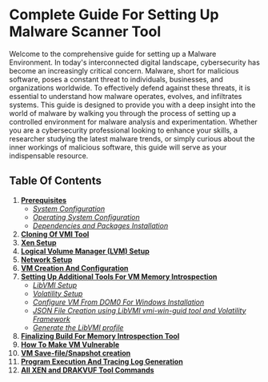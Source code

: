 # Complete Guide For Setting Up Malware Scanner Tool

Welcome to the comprehensive guide for setting up a Malware Environment. In today's interconnected digital landscape, cybersecurity has become an increasingly critical concern. Malware, short for malicious software, poses a constant threat to individuals, businesses, and organizations worldwide. To effectively defend against these threats, it is essential to understand how malware operates, evolves, and infiltrates systems. This guide is designed to provide you with a deep insight into the world of malware by walking you through the process of setting up a controlled environment for malware analysis and experimentation. Whether you are a cybersecurity professional looking to enhance your skills, a researcher studying the latest malware trends, or simply curious about the inner workings of malicious software, this guide will serve as your indispensable resource.


## Table Of Contents
1. **[Prerequisites](https://github.com/acsr-du/drakvuf-setup/blob/mohitbhatt-du-patch-1/Installation_instructions/SystemAnalysisEnvironment.md#prerequisites)**
    - *[System Configuration](https://github.com/acsr-du/drakvuf-setup/blob/mohitbhatt-du-patch-1/Installation_instructions/SystemAnalysisEnvironment.md#system-configuration)*
    - *[Operating System Configuration](https://github.com/acsr-du/drakvuf-setup/blob/main/Installation_instructions/SystemAnalysisEnvironment.md#operating-system-configuration)*
    - *[Dependencies and Packages Installation](https://github.com/acsr-du/drakvuf-setup/blob/main/Installation_instructions/SystemAnalysisEnvironment.md#dependencies-and-packages-installation)*
2. **[Cloning Of VMI Tool](https://github.com/acsr-du/drakvuf-setup/blob/main/Installation_instructions/SystemAnalysisEnvironment.md#cloning-of-vmi-tool)**
3. **[Xen Setup](https://github.com/acsr-du/drakvuf-setup/blob/main/Installation_instructions/SystemAnalysisEnvironment.md#xen-setup)**
4. **[Logical Volume Manager (LVM) Setup](https://github.com/acsr-du/drakvuf-setup/blob/main/Installation_instructions/SystemAnalysisEnvironment.md#logical-volume-manager-lvm-setup)**
5. **[Network Setup](https://github.com/acsr-du/drakvuf-setup/blob/main/Installation_instructions/SystemAnalysisEnvironment.md#network-setup)**
6. **[VM Creation And Configuration](https://github.com/acsr-du/drakvuf-setup/blob/main/Installation_instructions/SystemAnalysisEnvironment.md#vm-creation-and-configuration)**
7. **[Setting Up Additional Tools For VM Memory Introspection](https://github.com/acsr-du/drakvuf-setup/blob/main/Installation_instructions/SystemAnalysisEnvironment.md#setting-up-additional-tools-for-vm-memory-introspection)**
    - *[LibVMI Setup](https://github.com/acsr-du/drakvuf-setup/blob/main/Installation_instructions/SystemAnalysisEnvironment.md#libvmi-setup)*
    - *[Volatility Setup](https://github.com/acsr-du/drakvuf-setup/blob/main/Installation_instructions/SystemAnalysisEnvironment.md#volatility-setup)*
    - *[Configure VM From DOM0 For Windows Installation](https://github.com/acsr-du/drakvuf-setup/blob/main/Installation_instructions/SystemAnalysisEnvironment.md#configure-vm-from-dom0-for-windows-installation)*
    - *[JSON File Creation using LibVMI vmi-win-guid tool and Volatility Framework](https://github.com/acsr-du/drakvuf-setup/blob/main/Installation_instructions/SystemAnalysisEnvironment.md#json-file-creation-using-libvmi-vmi-win-guid-tool-and-volatility-framework)*
    - *[Generate the LibVMI profile](https://github.com/acsr-du/drakvuf-setup/blob/main/Installation_instructions/SystemAnalysisEnvironment.md#generate-the-libvmi-profile)*
8. **[Finalizing Build For Memory Introspection Tool](https://github.com/acsr-du/drakvuf-setup/blob/main/Installation_instructions/SystemAnalysisEnvironment.md#finalizing-build-for-memory-introspection-tool)**
9. **[How To Make VM Vulnerable](https://github.com/acsr-du/drakvuf-setup/blob/main/Installation_instructions/SystemAnalysisEnvironment.md#how-to-make-vm-vulnerable)**
10. **[VM Save-file/Snapshot creation](https://github.com/acsr-du/drakvuf-setup/blob/main/Installation_instructions/SystemAnalysisEnvironment.md#vm-save-filesnapshot-creation)**
11. **[Program Execution And Tracing Log Generation](https://github.com/acsr-du/drakvuf-setup/blob/main/Installation_instructions/SystemAnalysisEnvironment.md#program-execution-and-tracing-log-generation)**
12. **[All XEN and DRAKVUF Tool Commands](https://github.com/acsr-du/drakvuf-setup/blob/main/Installation_instructions/SystemAnalysisEnvironment.md#all-xen-and-drakvuf-commands)**
